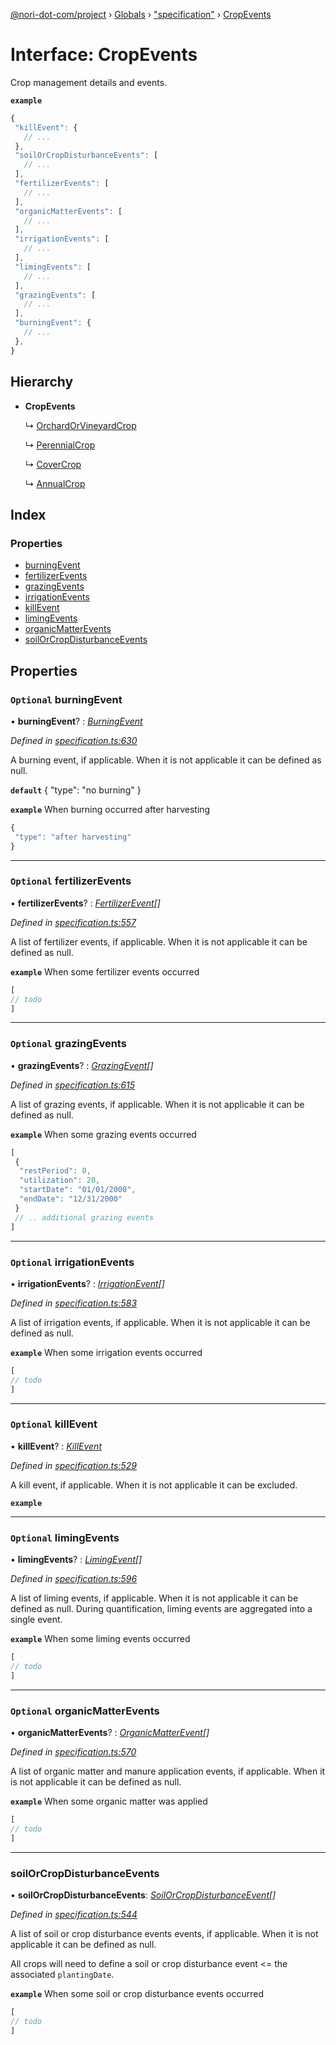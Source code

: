 [@nori-dot-com/project](../README.md) › [Globals](../globals.md) › ["specification"](../modules/_specification_.md) › [CropEvents](_specification_.cropevents.md)

# Interface: CropEvents

Crop management details and events.

**`example`** 

```js
{
 "killEvent": {
   // ...
 },
 "soilOrCropDisturbanceEvents": [
   // ...
 ],
 "fertilizerEvents": [
   // ...
 ],
 "organicMatterEvents": [
   // ...
 ],
 "irrigationEvents": [
   // ...
 ],
 "limingEvents": [
   // ...
 ],
 "grazingEvents": [
   // ...
 ],
 "burningEvent": {
   // ...
 },
}
```

## Hierarchy

* **CropEvents**

  ↳ [OrchardOrVineyardCrop](_specification_.orchardorvineyardcrop.md)

  ↳ [PerennialCrop](_specification_.perennialcrop.md)

  ↳ [CoverCrop](_specification_.covercrop.md)

  ↳ [AnnualCrop](_specification_.annualcrop.md)

## Index

### Properties

* [burningEvent](_specification_.cropevents.md#optional-burningevent)
* [fertilizerEvents](_specification_.cropevents.md#optional-fertilizerevents)
* [grazingEvents](_specification_.cropevents.md#optional-grazingevents)
* [irrigationEvents](_specification_.cropevents.md#optional-irrigationevents)
* [killEvent](_specification_.cropevents.md#optional-killevent)
* [limingEvents](_specification_.cropevents.md#optional-limingevents)
* [organicMatterEvents](_specification_.cropevents.md#optional-organicmatterevents)
* [soilOrCropDisturbanceEvents](_specification_.cropevents.md#soilorcropdisturbanceevents)

## Properties

### `Optional` burningEvent

• **burningEvent**? : *[BurningEvent](_specification_.burningevent.md)*

*Defined in [specification.ts:630](https://github.com/nori-dot-eco/nori-dot-com/blob/54e6ec8/packages/project/src/specification.ts#L630)*

A burning event, if applicable. When it is not applicable it can be defined as null.

**`default`** { "type": "no burning" }

**`example`** <caption>When burning occurred after harvesting</caption>

```js
{
 "type": "after harvesting"
}
```

___

### `Optional` fertilizerEvents

• **fertilizerEvents**? : *[FertilizerEvent](_specification_.fertilizerevent.md)[]*

*Defined in [specification.ts:557](https://github.com/nori-dot-eco/nori-dot-com/blob/54e6ec8/packages/project/src/specification.ts#L557)*

A list of fertilizer events, if applicable. When it is not applicable it can be defined as null.

**`example`** <caption>When some fertilizer events occurred</caption>

```js
[
// todo
]
```

___

### `Optional` grazingEvents

• **grazingEvents**? : *[GrazingEvent](_specification_.grazingevent.md)[]*

*Defined in [specification.ts:615](https://github.com/nori-dot-eco/nori-dot-com/blob/54e6ec8/packages/project/src/specification.ts#L615)*

A list of grazing events, if applicable. When it is not applicable it can be defined as null.

**`example`** <caption>When some grazing events occurred</caption>

```js
[
 {
  "restPeriod": 0,
  "utilization": 20,
  "startDate": "01/01/2000",
  "endDate": "12/31/2000"
 }
 // .. additional grazing events
]
```

___

### `Optional` irrigationEvents

• **irrigationEvents**? : *[IrrigationEvent](_specification_.irrigationevent.md)[]*

*Defined in [specification.ts:583](https://github.com/nori-dot-eco/nori-dot-com/blob/54e6ec8/packages/project/src/specification.ts#L583)*

A list of irrigation events, if applicable. When it is not applicable it can be defined as null.

**`example`** <caption>When some irrigation events occurred</caption>

```js
[
// todo
]
```

___

### `Optional` killEvent

• **killEvent**? : *[KillEvent](_specification_.killevent.md)*

*Defined in [specification.ts:529](https://github.com/nori-dot-eco/nori-dot-com/blob/54e6ec8/packages/project/src/specification.ts#L529)*

A kill event, if applicable. When it is not applicable it can be excluded.

**`example`** 

___

### `Optional` limingEvents

• **limingEvents**? : *[LimingEvent](_specification_.limingevent.md)[]*

*Defined in [specification.ts:596](https://github.com/nori-dot-eco/nori-dot-com/blob/54e6ec8/packages/project/src/specification.ts#L596)*

A list of liming events, if applicable. When it is not applicable it can be defined as null. During quantification, liming events are aggregated into a single event.

**`example`** <caption>When some liming events occurred</caption>

```js
[
// todo
]
```

___

### `Optional` organicMatterEvents

• **organicMatterEvents**? : *[OrganicMatterEvent](_specification_.organicmatterevent.md)[]*

*Defined in [specification.ts:570](https://github.com/nori-dot-eco/nori-dot-com/blob/54e6ec8/packages/project/src/specification.ts#L570)*

A list of organic matter and manure application events, if applicable. When it is not applicable it can be defined as null.

**`example`** <caption>When some organic matter was applied</caption>

```js
[
// todo
]
```

___

###  soilOrCropDisturbanceEvents

• **soilOrCropDisturbanceEvents**: *[SoilOrCropDisturbanceEvent](_specification_.soilorcropdisturbanceevent.md)[]*

*Defined in [specification.ts:544](https://github.com/nori-dot-eco/nori-dot-com/blob/54e6ec8/packages/project/src/specification.ts#L544)*

A list of soil or crop disturbance events events, if applicable. When it is not applicable it can be defined as null.

All crops will need to define a soil or crop disturbance event <= the associated `plantingDate`.

**`example`** <caption>When some soil or crop disturbance events occurred</caption>

```js
[
// todo
]
```
